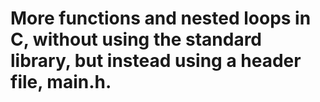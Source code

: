 # More functions and nested loops in C, without using the standard library, but instead using a header file, main.h.

